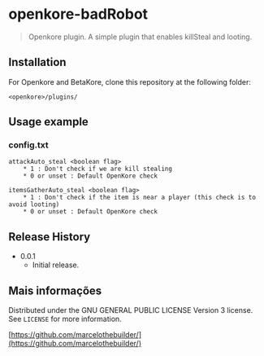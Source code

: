 # openkore-badRobot
> Openkore plugin.
A simple plugin that enables killSteal and looting.

## Installation

For Openkore and BetaKore, clone this repository at the following folder:
```
<openkore>/plugins/
```

## Usage example
### config.txt

```
attackAuto_steal <boolean flag>
	* 1 : Don't check if we are kill stealing
	* 0 or unset : Default OpenKore check
```

```
itemsGatherAuto_steal <boolean flag>
	* 1 : Don't check if the item is near a player (this check is to avoid looting)
	* 0 or unset : Default OpenKore check
```

## Release History

* 0.0.1
    * Initial release.

## Mais informações

Distributed under the GNU GENERAL PUBLIC LICENSE Version 3 license. See ``LICENSE`` for more information.

[https://github.com/marcelothebuilder/](https://github.com/marcelothebuilder/)
